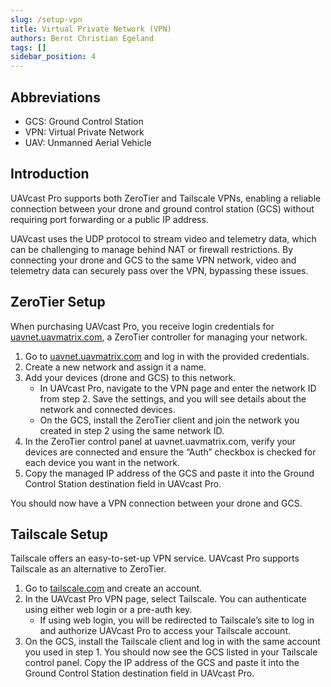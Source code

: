 ```yaml
---
slug: /setup-vpn
title: Virtual Private Network (VPN)
authors: Bernt Christian Egeland
tags: []
sidebar_position: 4
---
```


## Abbreviations
- GCS: Ground Control Station
- VPN: Virtual Private Network
- UAV: Unmanned Aerial Vehicle


## Introduction
UAVcast Pro supports both ZeroTier and Tailscale VPNs, enabling a reliable connection between your drone and ground control station (GCS) without requiring port forwarding or a public IP address.

UAVcast uses the UDP protocol to stream video and telemetry data, which can be challenging to manage behind NAT or firewall restrictions. By connecting your drone and GCS to the same VPN network, video and telemetry data can securely pass over the VPN, bypassing these issues.

## ZeroTier Setup
When purchasing UAVcast Pro, you receive login credentials for [uavnet.uavmatrix.com](https://uavnet.uavmatrix.com), a ZeroTier controller for managing your network.

1. Go to [uavnet.uavmatrix.com](https://uavnet.uavmatrix.com) and log in with the provided credentials.
2. Create a new network and assign it a name.
3. Add your devices (drone and GCS) to this network.
   - In UAVcast Pro, navigate to the VPN page and enter the network ID from step 2. Save the settings, and you will see details about the network and connected devices.
   - On the GCS, install the ZeroTier client and join the network you created in step 2 using the same network ID.
4. In the ZeroTier control panel at uavnet.uavmatrix.com, verify your devices are connected and ensure the “Auth” checkbox is checked for each device you want in the network.
5. Copy the managed IP address of the GCS and paste it into the Ground Control Station destination field in UAVcast Pro.

You should now have a VPN connection between your drone and GCS.

## Tailscale Setup
Tailscale offers an easy-to-set-up VPN service. UAVcast Pro supports Tailscale as an alternative to ZeroTier.

1. Go to [tailscale.com](https://tailscale.com) and create an account.
2. In the UAVcast Pro VPN page, select Tailscale. You can authenticate using either web login or a pre-auth key.
   - If using web login, you will be redirected to Tailscale’s site to log in and authorize UAVcast Pro to access your Tailscale account.
3. On the GCS, install the Tailscale client and log in with the same account you used in step 1. You should now see the GCS listed in your Tailscale control panel. Copy the IP address of the GCS and paste it into the Ground Control Station destination field in UAVcast Pro.
